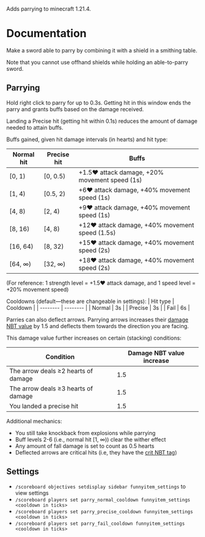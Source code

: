 Adds parrying to minecraft 1.21.4.

# Documentation

Make a sword able to parry by combining it with a shield in a smithing table.

Note that you cannot use offhand shields while holding an able-to-parry sword.

## Parrying

Hold right click to parry for up to 0.3s. Getting hit in this window ends the parry
and grants buffs based on the damage received.

Landing a Precise hit (getting hit within 0.1s) reduces the amount of damage needed
to attain buffs.

Buffs gained, given hit damage intervals (in hearts) and hit type: 

| Normal hit | Precise hit | Buffs |
| ---------- | ----------- | ----- |
| [0, 1) | [0, 0.5) | +1.5❤️ attack damage, +20% movement speed (1s) |
| [1, 4) | [0.5, 2) | +6❤️ attack damage, +40% movement speed (1s) |
| [4, 8) | [2, 4) | +9❤️ attack damage, +40% movement speed (1s) |
| [8, 16) | [4, 8) | +12❤️ attack damage, +40% movement speed (1.5s) |
| [16, 64) | [8, 32) | +15❤️ attack damage, +40% movement speed (2s) |
| [64, ∞) | [32, ∞) | +18❤️ attack damage, +40% movement speed (2s) |

(For reference: 1 strength level = +1.5❤️ attack damage, and 1 speed level = +20% movement speed)

Cooldowns (default—these are changeable in settings):
| Hit type | Cooldown |
| -------- | -------- |
| Normal   | 3s       |
| Precise  | 3s       |
| Fail     | 6s       |

Parries can also deflect arrows.
Parrying arrows increases their [damage NBT value](https://minecraft.wiki/w/Arrow#Damage)
by 1.5 and deflects them towards the direction you are facing.

This damage value further increases on certain (stacking) conditions:

| Condition | Damage NBT value increase |
| --------- | ------------------------- |
| The arrow deals ≥2 hearts of damage | 1.5 |
| The arrow deals ≥3 hearts of damage | 1.5 |
| You landed a precise hit | 1.5 |

Additional mechanics:
- You still take knockback from explosions while parrying
- Buff levels 2-6 (i.e., normal hit [1, ∞)) clear the wither effect
- Any amount of fall damage is set to count as 0.5 hearts
- Deflected arrows are critical hits (i.e, they have the [crit NBT tag](https://minecraft.wiki/w/Arrow#Damage))

## Settings

- `/scoreboard objectives setdisplay sidebar funnyitem_settings` to view settings
- `/scoreboard players set parry_normal_cooldown funnyitem_settings <cooldown in ticks>`
- `/scoreboard players set parry_precise_cooldown funnyitem_settings <cooldown in ticks>`
- `/scoreboard players set parry_fail_cooldown funnyitem_settings <cooldown in ticks>`

